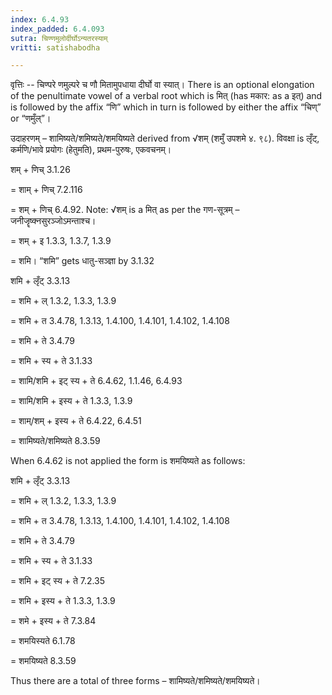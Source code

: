 ```yaml
---
index: 6.4.93
index_padded: 6.4.093
sutra: चिण्णमुलोर्दीर्घोऽन्यतरस्याम्
vritti: satishabodha

---
```

वृत्तिः -- चिण्परे णमुल्परे च णौ मितामुपधाया दीर्घो वा स्यात्। There is an optional elongation of the penultimate vowel of a verbal root which is मित् (has मकार: as a इत्) and is followed by the affix “णि” which in turn is followed by either the affix “चिण्” or “णमुँल्”।


उदाहरणम् – शामिष्यते/शमिष्यते/शमयिष्यते derived from √शम् (शमुँ उपशमे ४. ९८). विवक्षा is लृँट्, कर्मणि/भावे प्रयोगः (हेतुमति), प्रथम-पुरुषः, एकवचनम्।


शम् + णिच् 3.1.26

= शाम् + णिच् 7.2.116

= शम् + णिच् 6.4.92. Note: √शम् is a मित् as per the गण-सूत्रम् – जनीजॄष्क्नसुरञ्जोऽमन्ताश्च।

= शम् + इ 1.3.3, 1.3.7, 1.3.9

= शमि। “शमि” gets धातु-सञ्ज्ञा by 3.1.32


शमि + लृँट् 3.3.13

= शमि + ल् 1.3.2, 1.3.3, 1.3.9

= शमि + त 3.4.78, 1.3.13, 1.4.100, 1.4.101, 1.4.102, 1.4.108

= शमि + ते 3.4.79

= शमि + स्य + ते 3.1.33

= शामि/शमि + इट् स्य + ते 6.4.62, 1.1.46, 6.4.93

= शामि/शमि + इस्य + ते 1.3.3, 1.3.9

= शाम्/शम् + इस्य + ते 6.4.22, 6.4.51

= शामिष्यते/शमिष्यते 8.3.59


When 6.4.62 is not applied the form is शमयिष्यते as follows:

शमि + लृँट् 3.3.13

= शमि + ल् 1.3.2, 1.3.3, 1.3.9

= शमि + त 3.4.78, 1.3.13, 1.4.100, 1.4.101, 1.4.102, 1.4.108

= शमि + ते 3.4.79

= शमि + स्य + ते 3.1.33

= शमि + इट् स्य + ते 7.2.35

= शमि + इस्य + ते 1.3.3, 1.3.9

= शमे + इस्य + ते 7.3.84

= शमयिस्यते 6.1.78

= शमयिष्यते 8.3.59


Thus there are a total of three forms – शामिष्यते/शमिष्यते/शमयिष्यते।